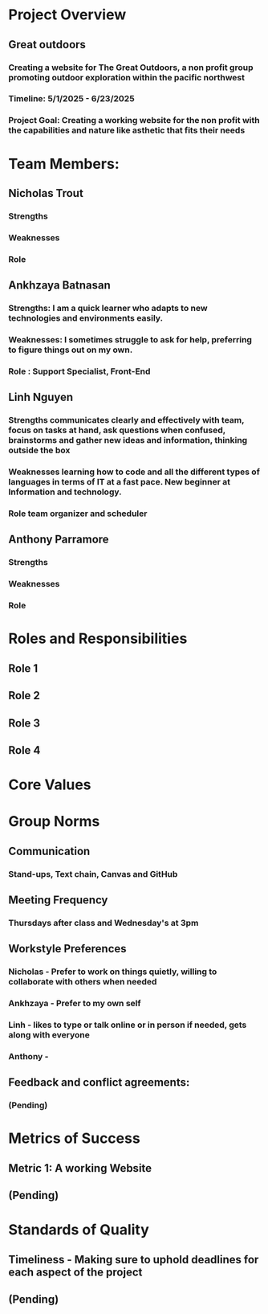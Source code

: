 # Project Overview
## Great outdoors
### Creating a website for The Great Outdoors, a non profit group promoting outdoor exploration within the pacific northwest
### Timeline: 5/1/2025 - 6/23/2025
### Project Goal: Creating a working website for the non profit with the capabilities and nature like asthetic that fits their needs

 

# Team Members:
## Nicholas Trout
### Strengths
### Weaknesses
### Role

## Ankhzaya Batnasan
### Strengths: I am a quick learner who adapts to new technologies and environments easily.
### Weaknesses: I sometimes struggle to ask for help, preferring to figure things out on my own.
### Role : Support Specialist, Front-End

## Linh Nguyen
### Strengths communicates clearly and effectively with team, focus on tasks at hand, ask questions when confused, brainstorms and gather new ideas and information, thinking outside the box
### Weaknesses learning how to code and all the different types of languages in terms of IT at a fast pace. New beginner at Information and technology.  
### Role team organizer and scheduler 

## Anthony Parramore
### Strengths
### Weaknesses
### Role
 
# Roles and Responsibilities
## Role 1
## Role 2
## Role 3
## Role 4
 
# Core Values

 
# Group Norms
## Communication
### Stand-ups, Text chain, Canvas and GitHub
## Meeting Frequency 
### Thursdays after class and Wednesday's at 3pm 
## Workstyle Preferences
### Nicholas - Prefer to work on things quietly, willing to collaborate with others when needed
### Ankhzaya - Prefer to my own self
### Linh - likes to type or talk online or in person if needed, gets along with everyone    
### Anthony -
## Feedback and conflict agreements:
### (Pending)
 
# Metrics of Success
## Metric 1: A working Website
## (Pending)

# Standards of Quality
## Timeliness - Making sure to uphold deadlines for each aspect of the project
## (Pending)


